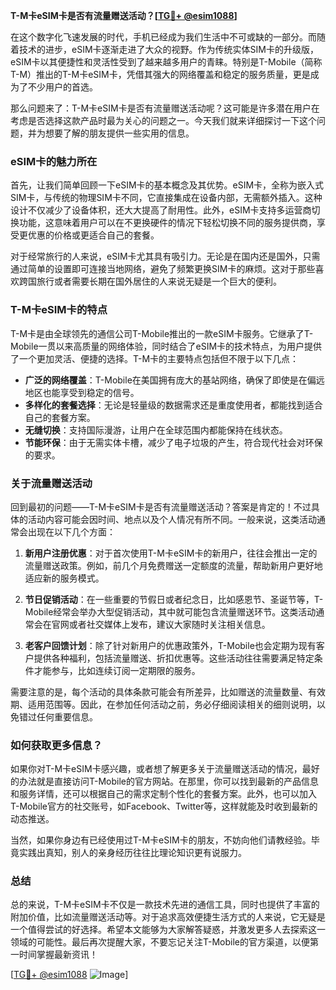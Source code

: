 **T-M卡eSIM卡是否有流量赠送活动？[[TG💪+ @esim1088](https://t.me/s/esim1088)]**

在这个数字化飞速发展的时代，手机已经成为我们生活中不可或缺的一部分。而随着技术的进步，eSIM卡逐渐走进了大众的视野。作为传统实体SIM卡的升级版，eSIM卡以其便捷性和灵活性受到了越来越多用户的青睐。特别是T-Mobile（简称T-M）推出的T-M卡eSIM卡，凭借其强大的网络覆盖和稳定的服务质量，更是成为了不少用户的首选。

那么问题来了：T-M卡eSIM卡是否有流量赠送活动呢？这可能是许多潜在用户在考虑是否选择这款产品时最为关心的问题之一。今天我们就来详细探讨一下这个问题，并为想要了解的朋友提供一些实用的信息。

### eSIM卡的魅力所在

首先，让我们简单回顾一下eSIM卡的基本概念及其优势。eSIM卡，全称为嵌入式SIM卡，与传统的物理SIM卡不同，它直接集成在设备内部，无需额外插入。这种设计不仅减少了设备体积，还大大提高了耐用性。此外，eSIM卡支持多运营商切换功能，这意味着用户可以在不更换硬件的情况下轻松切换不同的服务提供商，享受更优惠的价格或更适合自己的套餐。

对于经常旅行的人来说，eSIM卡尤其具有吸引力。无论是在国内还是国外，只需通过简单的设置即可连接当地网络，避免了频繁更换SIM卡的麻烦。这对于那些喜欢跨国旅行或者需要长期在国外居住的人来说无疑是一个巨大的便利。

### T-M卡eSIM卡的特点

T-M卡是由全球领先的通信公司T-Mobile推出的一款eSIM卡服务。它继承了T-Mobile一贯以来高质量的网络体验，同时结合了eSIM卡的技术特点，为用户提供了一个更加灵活、便捷的选择。T-M卡的主要特点包括但不限于以下几点：

- **广泛的网络覆盖**：T-Mobile在美国拥有庞大的基站网络，确保了即使是在偏远地区也能享受到稳定的信号。
- **多样化的套餐选择**：无论是轻量级的数据需求还是重度使用者，都能找到适合自己的套餐方案。
- **无缝切换**：支持国际漫游，让用户在全球范围内都能保持在线状态。
- **节能环保**：由于无需实体卡槽，减少了电子垃圾的产生，符合现代社会对环保的要求。

### 关于流量赠送活动

回到最初的问题——T-M卡eSIM卡是否有流量赠送活动？答案是肯定的！不过具体的活动内容可能会因时间、地点以及个人情况有所不同。一般来说，这类活动通常会出现在以下几个方面：

1. **新用户注册优惠**：对于首次使用T-M卡eSIM卡的新用户，往往会推出一定的流量赠送政策。例如，前几个月免费赠送一定额度的流量，帮助新用户更好地适应新的服务模式。
   
2. **节日促销活动**：在一些重要的节假日或者纪念日，比如感恩节、圣诞节等，T-Mobile经常会举办大型促销活动，其中就可能包含流量赠送环节。这类活动通常会在官网或者社交媒体上发布，建议大家随时关注相关信息。

3. **老客户回馈计划**：除了针对新用户的优惠政策外，T-Mobile也会定期为现有客户提供各种福利，包括流量赠送、折扣优惠等。这些活动往往需要满足特定条件才能参与，比如连续订阅一定期限的服务。

需要注意的是，每个活动的具体条款可能会有所差异，比如赠送的流量数量、有效期、适用范围等。因此，在参加任何活动之前，务必仔细阅读相关的细则说明，以免错过任何重要信息。

### 如何获取更多信息？

如果你对T-M卡eSIM卡感兴趣，或者想了解更多关于流量赠送活动的情况，最好的办法就是直接访问T-Mobile的官方网站。在那里，你可以找到最新的产品信息和服务详情，还可以根据自己的需求定制个性化的套餐方案。此外，也可以加入T-Mobile官方的社交账号，如Facebook、Twitter等，这样就能及时收到最新的动态推送。

当然，如果你身边有已经使用过T-M卡eSIM卡的朋友，不妨向他们请教经验。毕竟实践出真知，别人的亲身经历往往比理论知识更有说服力。

### 总结

总的来说，T-M卡eSIM卡不仅是一款技术先进的通信工具，同时也提供了丰富的附加价值，比如流量赠送活动等。对于追求高效便捷生活方式的人来说，它无疑是一个值得尝试的好选择。希望本文能够为大家解答疑惑，并激发更多人去探索这一领域的可能性。最后再次提醒大家，不要忘记关注T-Mobile的官方渠道，以便第一时间掌握最新资讯！

[[TG💪+ @esim1088](https://t.me/s/esim1088) ![Image](https://i.postimg.cc/4NQfJmqS/Snipaste-2025-05-13-00-14-12.png)]